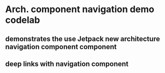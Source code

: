 # Arch. component navigation demo codelab

## demonstrates the use Jetpack new architecture navigation component component
## deep links with navigation component


